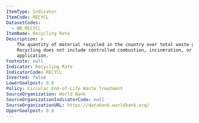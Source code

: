 ```yaml
---
ItemType: Indicator
ItemCode: RECYCL
DatasetCodes:
  - WB_RECYCL
ItemName: Recycling Rate
Description: >
    The quantity of material recycled in the country over total waste generated 
    Recycling does not include controlled combustion, incineration, or land 
    application.
Footnote: null
Indicator: Recycling Rate
IndicatorCode: RECYCL
Inverted: false
LowerGoalpost: 0.0
Policy: Circular End-of-Life Waste Treatment
SourceOrganization: World Bank
SourceOrganizationIndicatorCode: null
SourceOrganizationURL: https://databank.worldbank.org/
UpperGoalpost: 0.0
---
```



